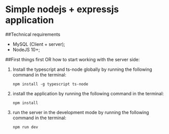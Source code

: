 # Simple nodejs + expressjs application

##Technical requirements
* MySQL (Client + server);
* NodeJS 10+;

##First things first OR how to start working with the server side:
1.  Install the  typescript and ts-node globally by running the following command in the terminal:
    ```console
    npm install -g typescript ts-node
    ```
    
2. install the application by running the following command in the terminal:
    ```console
    npm install
    ```

3. run the server in the development mode by running the following command in the terminal:
    ```console
    npm run dev
    ```

